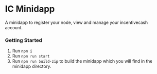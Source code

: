 # IC Minidapp

A minidapp to register your node, view and manage your incentivecash account.

### Getting Started


1. Run `npm i`
2. Run `npm run start`
3. Run `npm run build-zip` to build the minidapp which you will find in the minidapp directory.